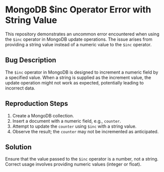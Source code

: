 # MongoDB $inc Operator Error with String Value

This repository demonstrates an uncommon error encountered when using the `$inc` operator in MongoDB update operations. The issue arises from providing a string value instead of a numeric value to the `$inc` operator.

## Bug Description

The `$inc` operator in MongoDB is designed to increment a numeric field by a specified value.  When a string is supplied as the increment value, the update operation might not work as expected, potentially leading to incorrect data. 

## Reproduction Steps

1. Create a MongoDB collection.
2. Insert a document with a numeric field, e.g., `counter`.
3. Attempt to update the `counter` using `$inc` with a string value.
4. Observe the result; the `counter` may not be incremented as anticipated.

## Solution

Ensure that the value passed to the `$inc` operator is a number, not a string. Correct usage involves providing numeric values (integer or float).